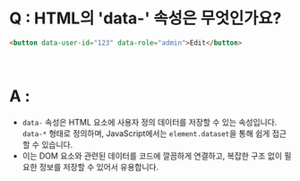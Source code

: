 # Q : HTML의 'data-' 속성은 무엇인가요?

```html
<button data-user-id="123" data-role="admin">Edit</button>
```

<br />

# A :

- `data-` 속성은 HTML 요소에 사용자 정의 데이터를 저장할 수 있는 속성입니다. `data-*` 형태로 정의하며, JavaScript에서는 `element.dataset`을 통해 쉽게 접근할 수 있습니다.
- 이는 DOM 요소와 관련된 데이터를 코드에 깔끔하게 연결하고, 복잡한 구조 없이 필요한 정보를 저장할 수 있어서 유용합니다.
